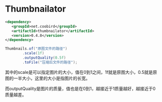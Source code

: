 # Thumbnailator

```xml
<dependency>
   <groupId>net.coobird</groupId>
   <artifactId>thumbnailator</artifactId>
   <version>0.4.8</version>
</dependency>
```

```java
Thumbnails.of("原图文件的路径")
        .scale(1f)
        .outputQuality(0.5f)
        .toFile("压缩后文件的路径");
```

其中的scale是可以指定图片的大小，值在0到1之间，1f就是原图大小，0.5就是原图的一半大小，这里的大小是指图片的长宽。

而outputQuality是图片的质量，值也是在0到1，越接近于1质量越好，越接近于0质量越差。